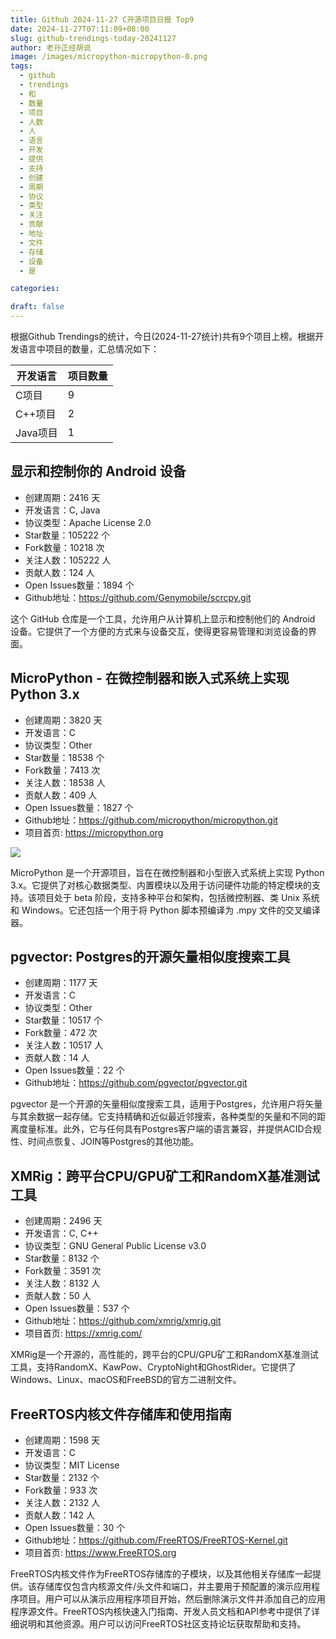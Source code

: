 ```yaml
---
title: Github 2024-11-27 C开源项目日报 Top9
date: 2024-11-27T07:11:09+08:00
slug: github-trendings-today-20241127
author: 老孙正经胡说
image: /images/micropython-micropython-0.png
tags:
  - github
  - trendings
  - 和
  - 数量
  - 项目
  - 人数
  - 人
  - 语言
  - 开发
  - 提供
  - 支持
  - 创建
  - 周期
  - 协议
  - 类型
  - 关注
  - 贡献
  - 地址
  - 文件
  - 存储
  - 设备
  - 是

categories:

draft: false
---
```



根据Github Trendings的统计，今日(2024-11-27统计)共有9个项目上榜。根据开发语言中项目的数量，汇总情况如下：

| 开发语言 | 项目数量 |
|  ----  | ----  |
| C项目 | 9 |
| C++项目 | 2 |
| Java项目 | 1 |

## 显示和控制你的 Android 设备

* 创建周期：2416 天
* 开发语言：C, Java
* 协议类型：Apache License 2.0
* Star数量：105222 个
* Fork数量：10218 次
* 关注人数：105222 人
* 贡献人数：124 人
* Open Issues数量：1894 个
* Github地址：https://github.com/Genymobile/scrcpy.git


这个 GitHub 仓库是一个工具，允许用户从计算机上显示和控制他们的 Android 设备。它提供了一个方便的方式来与设备交互，使得更容易管理和浏览设备的界面。

## MicroPython - 在微控制器和嵌入式系统上实现Python 3.x

* 创建周期：3820 天
* 开发语言：C
* 协议类型：Other
* Star数量：18538 个
* Fork数量：7413 次
* 关注人数：18538 人
* 贡献人数：409 人
* Open Issues数量：1827 个
* Github地址：https://github.com/micropython/micropython.git
* 项目首页: https://micropython.org


![](/images/micropython-micropython-0.png)

MicroPython 是一个开源项目，旨在在微控制器和小型嵌入式系统上实现 Python 3.x。它提供了对核心数据类型、内置模块以及用于访问硬件功能的特定模块的支持。该项目处于 beta 阶段，支持多种平台和架构，包括微控制器、类 Unix 系统和 Windows。它还包括一个用于将 Python 脚本预编译为 .mpy 文件的交叉编译器。

## pgvector: Postgres的开源矢量相似度搜索工具

* 创建周期：1177 天
* 开发语言：C
* 协议类型：Other
* Star数量：10517 个
* Fork数量：472 次
* 关注人数：10517 人
* 贡献人数：14 人
* Open Issues数量：22 个
* Github地址：https://github.com/pgvector/pgvector.git


pgvector 是一个开源的矢量相似度搜索工具，适用于Postgres，允许用户将矢量与其余数据一起存储。它支持精确和近似最近邻搜索，各种类型的矢量和不同的距离度量标准。此外，它与任何具有Postgres客户端的语言兼容，并提供ACID合规性、时间点恢复、JOIN等Postgres的其他功能。

## XMRig：跨平台CPU/GPU矿工和RandomX基准测试工具

* 创建周期：2496 天
* 开发语言：C, C++
* 协议类型：GNU General Public License v3.0
* Star数量：8132 个
* Fork数量：3591 次
* 关注人数：8132 人
* 贡献人数：50 人
* Open Issues数量：537 个
* Github地址：https://github.com/xmrig/xmrig.git
* 项目首页: https://xmrig.com/


XMRig是一个开源的，高性能的，跨平台的CPU/GPU矿工和RandomX基准测试工具，支持RandomX、KawPow、CryptoNight和GhostRider。它提供了Windows、Linux、macOS和FreeBSD的官方二进制文件。

## FreeRTOS内核文件存储库和使用指南

* 创建周期：1598 天
* 开发语言：C
* 协议类型：MIT License
* Star数量：2132 个
* Fork数量：933 次
* 关注人数：2132 人
* 贡献人数：142 人
* Open Issues数量：30 个
* Github地址：https://github.com/FreeRTOS/FreeRTOS-Kernel.git
* 项目首页: https://www.FreeRTOS.org


FreeRTOS内核文件作为FreeRTOS存储库的子模块，以及其他相关存储库一起提供。该存储库仅包含内核源文件/头文件和端口，并主要用于预配置的演示应用程序项目。用户可以从演示应用程序项目开始，然后删除演示文件并添加自己的应用程序源文件。FreeRTOS内核快速入门指南、开发人员文档和API参考中提供了详细说明和其他资源。用户可以访问FreeRTOS社区支持论坛获取帮助和支持。

